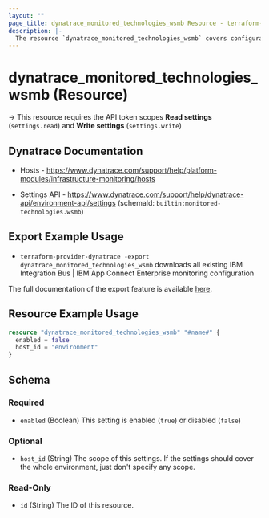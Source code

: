 ```yaml
---
layout: ""
page_title: dynatrace_monitored_technologies_wsmb Resource - terraform-provider-dynatrace"
description: |-
  The resource `dynatrace_monitored_technologies_wsmb` covers configuration to enable/disable IBM Integration Bus | IBM App Connect Enterprise monitoring
---
```


# dynatrace_monitored_technologies_wsmb (Resource)

-> This resource requires the API token scopes **Read settings** (`settings.read`) and **Write settings** (`settings.write`)

## Dynatrace Documentation

- Hosts - https://www.dynatrace.com/support/help/platform-modules/infrastructure-monitoring/hosts

- Settings API - https://www.dynatrace.com/support/help/dynatrace-api/environment-api/settings (schemaId: `builtin:monitored-technologies.wsmb`)

## Export Example Usage

- `terraform-provider-dynatrace -export dynatrace_monitored_technologies_wsmb` downloads all existing IBM Integration Bus | IBM App Connect Enterprise monitoring configuration

The full documentation of the export feature is available [here](https://registry.terraform.io/providers/dynatrace-oss/dynatrace/latest/docs/guides/export-v2).

## Resource Example Usage

```terraform
resource "dynatrace_monitored_technologies_wsmb" "#name#" {
  enabled = false
  host_id = "environment"
}
```

<!-- schema generated by tfplugindocs -->
## Schema

### Required

- `enabled` (Boolean) This setting is enabled (`true`) or disabled (`false`)

### Optional

- `host_id` (String) The scope of this settings. If the settings should cover the whole environment, just don't specify any scope.

### Read-Only

- `id` (String) The ID of this resource.
 